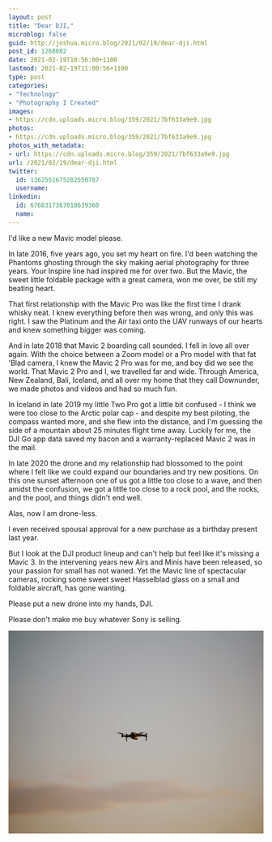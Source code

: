 ```yaml
---
layout: post
title: "Dear DJI,"
microblog: false
guid: http://joshua.micro.blog/2021/02/19/dear-dji.html
post_id: 1268082
date: 2021-02-19T10:56:00+1100
lastmod: 2021-02-19T11:00:56+1100
type: post
categories:
- "Technology"
- "Photography I Created"
images:
- https://cdn.uploads.micro.blog/359/2021/7bf633a9e9.jpg
photos:
- https://cdn.uploads.micro.blog/359/2021/7bf633a9e9.jpg
photos_with_metadata:
- url: https://cdn.uploads.micro.blog/359/2021/7bf633a9e9.jpg
url: /2021/02/19/dear-dji.html
twitter:
  id: 1362551675282550787
  username: 
linkedin:
  id: 6768317367018639360
  name: 
---
```

I'd like a new Mavic model please.

In late 2016, five years ago, you set my heart on fire. I'd been watching the Phantoms ghosting through the sky making aerial photography for three years. Your Inspire line had inspired me for over two. But the Mavic, the sweet little foldable package with a great camera, won me over, be still my beating heart.

That first relationship with the Mavic Pro was like the first time I drank whisky neat. I knew everything before then was wrong, and only this was right. I saw the Platinum and the Air taxi onto the UAV runways of our hearts and knew something bigger was coming.

And in late 2018 that Mavic 2 boarding call sounded. I fell in love all over again. With the choice between a Zoom model or a Pro model with that fat 'Blad camera, I knew the Mavic 2 Pro was for me, and boy did we see the world. That Mavic 2 Pro and I, we travelled far and wide. Through America, New Zealand, Bali, Iceland, and all over my home that they call Downunder, we made photos and videos and had so much fun.

In Iceland in late 2019 my little Two Pro got a little bit confused - I think we were too close to the Arctic polar cap - and despite my best piloting, the compass wanted more, and she flew into the distance, and I'm guessing the side of a mountain about 25 minutes flight time away. Luckily for me, the DJI Go app data saved my bacon and a warranty-replaced Mavic 2 was in the mail.

In late 2020 the drone and my relationship had blossomed to the point where I felt like we could expand our boundaries and try new positions. On this one sunset afternoon one of us got a little too close to a wave, and then amidst the confusion, we got a little too close to a rock pool, and the rocks, and the pool, and things didn't end well.

Alas, now I am drone-less.

I even received spousal approval for a new purchase as a birthday present last year.

But I look at the DJI product lineup and can't help but feel like it's missing a Mavic 3. In the intervening years new Airs and Minis have been released, so your passion for small has not waned. Yet the Mavic line of spectacular cameras, rocking some sweet sweet Hasselblad glass on a small and foldable aircraft, has gone wanting.

Please put a new drone into my hands, DJI.

Please don't make me buy whatever Sony is selling.

<img src="uploads/2021/7bf633a9e9.jpg" width="600" height="400" alt="" />

